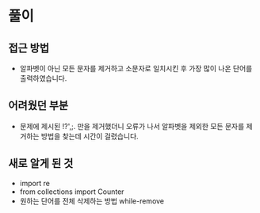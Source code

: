 풀이
====
접근 방법
----------------------
* 알파벳이 아닌 모든 문자를 제거하고 소문자로 일치시킨 후 가장 많이 나온 단어를 출력하였습니다.

어려웠던 부분
----------------------
* 문제에 제시된 !?',;. 만을 제거했더니 오류가 나서 알파벳을 제외한 모든 문자를 제거하는 방법을 찾는데 시간이 걸렸습니다.

새로 알게 된 것
----------------------
* import re
* from collections import Counter
* 원하는 단어를 전체 삭제하는 방법 while-remove